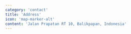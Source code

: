 ```yaml
---
category: 'contact'
title: 'Address'
icon: 'map-marker-alt'
content: 'Jalan Prapatan RT 10, Balikpapan, Indonesia'
---
```

